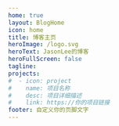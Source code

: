 ```yaml
---
home: true
layout: BlogHome
icon: home
title: 博客主页
heroImage: /logo.svg
heroText: JasonLee的博客
heroFullScreen: false
tagline: 
projects:
#  - icon: project
#    name: 项目名称
#    desc: 项目详细描述
#    link: https://你的项目链接
footer: 自定义你的页脚文字
---
```


